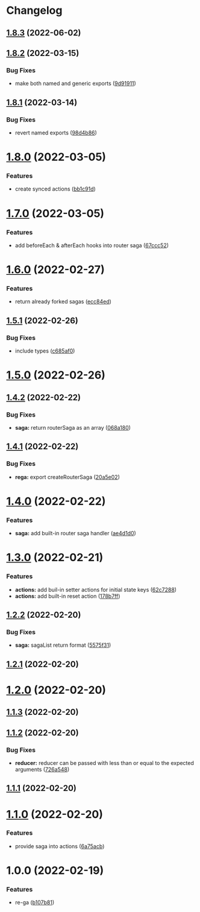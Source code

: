 # Changelog

## [1.8.3](https://github.com/dhruwlalan/rega/compare/v1.8.2...v1.8.3) (2022-06-02)

## [1.8.2](https://github.com/dhruwlalan/rega/compare/v1.8.1...v1.8.2) (2022-03-15)


### Bug Fixes

* make both named and generic exports ([9d91911](https://github.com/dhruwlalan/rega/commit/9d91911cfa3878ebf4c6a83ccbaeaa2dbef1f7b9))

## [1.8.1](https://github.com/dhruwlalan/rega/compare/v1.8.0...v1.8.1) (2022-03-14)


### Bug Fixes

* revert named exports ([98d4b86](https://github.com/dhruwlalan/rega/commit/98d4b861a402906aab6c3d123a1e55f659642ae6))

# [1.8.0](https://github.com/dhruwlalan/rega/compare/v1.7.0...v1.8.0) (2022-03-05)


### Features

* create synced actions ([bb1c91d](https://github.com/dhruwlalan/rega/commit/bb1c91d2bd64a1e94c5a80c8ed49d97e69f50899))

# [1.7.0](https://github.com/dhruwlalan/rega/compare/v1.6.0...v1.7.0) (2022-03-05)


### Features

* add beforeEach & afterEach hooks into router saga ([67ccc52](https://github.com/dhruwlalan/rega/commit/67ccc5211ff70846bfb1806becd1fdc45b14d887))

# [1.6.0](https://github.com/dhruwlalan/rega/compare/v1.5.1...v1.6.0) (2022-02-27)


### Features

* return already forked sagas ([ecc84ed](https://github.com/dhruwlalan/rega/commit/ecc84ed687676d7ca823938e74d1fe4a146de7e6))

## [1.5.1](https://github.com/dhruwlalan/rega/compare/v1.5.0...v1.5.1) (2022-02-26)


### Bug Fixes

* include types ([c685af0](https://github.com/dhruwlalan/rega/commit/c685af0567992b52aae9b1f8fdbd0d6a6885dfbb))

# [1.5.0](https://github.com/dhruwlalan/rega/compare/v1.4.2...v1.5.0) (2022-02-26)

## [1.4.2](https://github.com/dhruwlalan/rega/compare/v1.4.1...v1.4.2) (2022-02-22)


### Bug Fixes

* **saga:** return routerSaga as an array ([068a180](https://github.com/dhruwlalan/rega/commit/068a1802dcff21d0a152ccb7507805a441fefee8))

## [1.4.1](https://github.com/dhruwlalan/rega/compare/v1.4.0...v1.4.1) (2022-02-22)


### Bug Fixes

* **rega:** export createRouterSaga ([20a5e02](https://github.com/dhruwlalan/rega/commit/20a5e02b958ab2f904b785734cf6f9e607761180))

# [1.4.0](https://github.com/dhruwlalan/rega/compare/v1.3.0...v1.4.0) (2022-02-22)


### Features

* **saga:** add built-in router saga handler ([ae4d1d0](https://github.com/dhruwlalan/rega/commit/ae4d1d0297b5c407ecd27cc4ec4b68f7acae6ec6))

# [1.3.0](https://github.com/dhruwlalan/rega/compare/v1.2.2...v1.3.0) (2022-02-21)


### Features

* **actions:** add buil-in setter actions for initial state keys ([62c7288](https://github.com/dhruwlalan/rega/commit/62c72883d31ca8cdc5f614c26d560834b0bbd513))
* **actions:** add built-in reset action ([178b7ff](https://github.com/dhruwlalan/rega/commit/178b7ff380b0078af5dfeecd36ced70a8c026fe5))

## [1.2.2](https://github.com/dhruwlalan/rega/compare/v1.2.1...v1.2.2) (2022-02-20)


### Bug Fixes

* **saga:** sagaList return format ([5575f31](https://github.com/dhruwlalan/rega/commit/5575f313e47162e91a4ed7b0105645b93bc78ac9))

## [1.2.1](https://github.com/dhruwlalan/rega/compare/v1.2.0...v1.2.1) (2022-02-20)

# [1.2.0](https://github.com/dhruwlalan/rega/compare/v1.1.3...v1.2.0) (2022-02-20)

## [1.1.3](https://github.com/dhruwlalan/rega/compare/v1.1.2...v1.1.3) (2022-02-20)

## [1.1.2](https://github.com/dhruwlalan/rega/compare/v1.1.1...v1.1.2) (2022-02-20)


### Bug Fixes

* **reducer:** reducer can be passed with less than or equal to the expected arguments ([726a548](https://github.com/dhruwlalan/rega/commit/726a548d9429297b5cea6db83d50c649f2fc4ff0))

## [1.1.1](https://github.com/dhruwlalan/rega/compare/v1.1.0...v1.1.1) (2022-02-20)

# [1.1.0](https://github.com/dhruwlalan/rega/compare/v1.0.0...v1.1.0) (2022-02-20)


### Features

* provide saga into actions ([6a75acb](https://github.com/dhruwlalan/rega/commit/6a75acbc67ca36a387de0a3edb1fabbfbed4be80))

# 1.0.0 (2022-02-19)


### Features

* re-ga ([b107b81](https://github.com/dhruwlalan/rega/commit/b107b811604a884439ead688d0c12e8e2cddeced))
